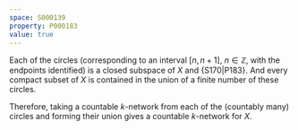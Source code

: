 ```yaml
---
space: S000139
property: P000183
value: true
---
```


Each of the circles (corresponding to an interval $[n,n+1]$, $n\in\mathbb Z$, with the endpoints identified) is a closed subspace of $X$ and {S170|P183}.
And every compact subset of $X$ is contained in the union of a finite number of these circles.

Therefore, taking a countable $k$-network from each of the (countably many) circles and forming their union gives a countable $k$-network for $X.$
